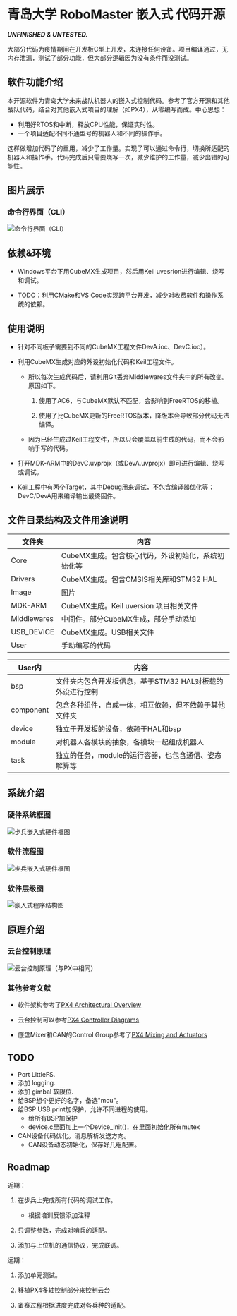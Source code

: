 # 青岛大学 RoboMaster 嵌入式 代码开源

***UNFINISHED & UNTESTED.***

大部分代码为疫情期间在开发板C型上开发，未连接任何设备。项目编译通过，无内存泄漏，测试了部分功能，但大部分逻辑因为没有条件而没测试。

## 软件功能介绍

本开源软件为青岛大学未来战队机器人的嵌入式控制代码。参考了官方开源和其他战队代码，结合对其他嵌入式项目的理解（如PX4），从零编写而成。中心思想：

- 利用好RTOS和中断，释放CPU性能，保证实时性。
- 一个项目适配不同不通型号的机器人和不同的操作手。

这样做增加代码了的重用，减少了工作量。实现了可以通过命令行，切换所适配的机器人和操作手。代码完成后只需要烧写一次，减少维护的工作量，减少出错的可能性。

## 图片展示

### 命令行界面（CLI）

![命令行界面（CLI）](./Image/命令行界面.png "命令行界面（CLI）")

## 依赖&环境

- Windows平台下用CubeMX生成项目，然后用Keil uvesrion进行编辑、烧写和调试。

- TODO：利用CMake和VS Code实现跨平台开发，减少对收费软件和操作系统的依赖。

## 使用说明

- 针对不同板子需要到不同的CubeMX工程文件DevA.ioc、DevC.ioc）。

- 利用CubeMX生成对应的外设初始化代码和Keil工程文件。

  - 所以每次生成代码后，请利用Git丢弃Middlewares文件夹中的所有改变。原因如下。

    1. 使用了AC6，与CubeMX默认不匹配，会影响到FreeRTOS的移植。

    2. 使用了比CubeMX更新的FreeRTOS版本，降版本会导致部分代码无法编译。

  - 因为已经生成过Keil工程文件，所以只会覆盖以前生成的代码，而不会影响手写的代码。

- 打开MDK-ARM中的DevC.uvprojx（或DevA.uvprojx）即可进行编辑、烧写或调试。

- Keil工程中有两个Target，其中Debug用来调试，不包含编译器优化等；DevC/DevA用来编译输出最终固件。

## 文件目录结构及文件用途说明

| 文件夹 | 内容 |
| ---- | ----  |
| Core | CubeMX生成。包含核心代码，外设初始化，系统初始化等 |
| Drivers | CubeMX生成。包含CMSIS相关库和STM32 HAL |
| Image | 图片 |
| MDK-ARM | CubeMX生成。Keil uversion 项目相关文件 |
| Middlewares | 中间件。部分CubeMX生成，部分手动添加 |
| USB_DEVICE | CubeMX生成。USB相关文件 |
| User | 手动编写的代码 |

| User内 | 内容 |
| ---- | ----  |
| bsp | 文件夹内包含开发板信息，基于STM32 HAL对板载的外设进行控制|
| component | 包含各种组件，自成一体，相互依赖，但不依赖于其他文件夹|
| device | 独立于开发板的设备，依赖于HAL和bsp|
| module | 对机器人各模块的抽象，各模块一起组成机器人|
| task | 独立的任务，module的运行容器，也包含通信、姿态解算等 |

## 系统介绍

### 硬件系统框图

![步兵嵌入式硬件框图](./Image/步兵嵌入式硬件框图.png "步兵嵌入式硬件框图")

### 软件流程图

![步兵嵌入式硬件框图](./Image/嵌入式程序流程图.png "步兵嵌入式硬件框图")

### 软件层级图

![嵌入式程序结构图](./Image/嵌入式程序结构图.png "嵌入式程序结构图")

## 原理介绍

### 云台控制原理

![云台控制原理（与PX中相同）](./Image/云台控制原理.png "嵌入式程序结构图")

### 其他参考文献

- 软件架构参考了[PX4 Architectural Overview](https://dev.px4.io/master/en/concept/architecture.html)

- 云台控制可以参考[PX4 Controller Diagrams](https://dev.px4.io/master/en/flight_stack/controller_diagrams.html)

- 底盘Mixer和CAN的Control Group参考了[PX4 Mixing and Actuators](https://dev.px4.io/master/en/concept/mixing.html)

## TODO

- Port LittleFS.
- 添加 logging.
- 添加 gimbal 软限位.
- 给BSP想个更好的名字，备选"mcu"。
- 给BSP USB print加保护，允许不同进程的使用。
  - 给所有BSP加保护
  - device.c里面加上一个Device_Init()，在里面初始化所有mutex
- CAN设备代码优化。消息解析发送方向。
  - CAN设备动态初始化，保存好几组配置。

## Roadmap

近期：

1. 在步兵上完成所有代码的调试工作。
    - 根据培训反馈添加注释

1. 只调整参数，完成对哨兵的适配。

1. 添加与上位机的通信协议，完成联调。

远期：

1. 添加单元测试。

1. 移植PX4多轴控制部分来控制云台

1. 备赛过程根据进度完成对各兵种的适配。
